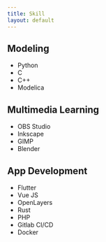 ```yaml
---
title: Skill
layout: default
---
```


## Modeling
- Python
- C
- C++
- Modelica

## Multimedia Learning
- OBS Studio
- Inkscape
- GIMP
- Blender

## App Development
- Flutter
- Vue JS
- OpenLayers
- Rust
- PHP
- Gitlab CI/CD
- Docker

